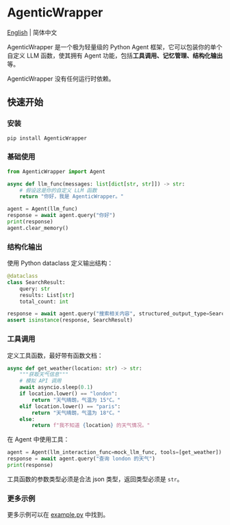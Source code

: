 # AgenticWrapper

[English](README.md) | 简体中文

AgenticWrapper 是一个极为轻量级的 Python Agent 框架，它可以包装你的单个自定义 LLM 函数，使其拥有 Agent 功能，包括**工具调用、记忆管理、结构化输出**等。

AgenticWrapper 没有任何运行时依赖。

## 快速开始

### 安装

```bash
pip install AgenticWrapper
```

### 基础使用

```py
from AgenticWrapper import Agent

async def llm_func(messages: list[dict[str, str]]) -> str:
    # 假设这是你的自定义 LLM 函数
    return "你好，我是 AgenticWrapper。"

agent = Agent(llm_func)
response = await agent.query("你好")
print(response)
agent.clear_memory()
```

### 结构化输出

使用 Python dataclass 定义输出结构：

```python
@dataclass
class SearchResult:
    query: str
    results: List[str]
    total_count: int

response = await agent.query("搜索相关内容", structured_output_type=SearchResult)
assert isinstance(response, SearchResult)
```

### 工具调用

定义工具函数，最好带有函数文档：

```python
async def get_weather(location: str) -> str:
    """获取天气信息"""
    # 模拟 API 调用
    await asyncio.sleep(0.1)
    if location.lower() == "london":
        return "天气晴朗，气温为 15°C。"
    elif location.lower() == "paris":
        return "天气晴朗，气温为 18°C。"
    else:
        return f"我不知道 {location} 的天气情况。"
```

在 Agent 中使用工具：

```python
agent = Agent(llm_interaction_func=mock_llm_func, tools=[get_weather])
response = await agent.query("查询 london 的天气")
print(response)
```

工具函数的参数类型必须是合法 json 类型，返回类型必须是 `str`。

### 更多示例

更多示例可以在 [example.py](example.py) 中找到。
